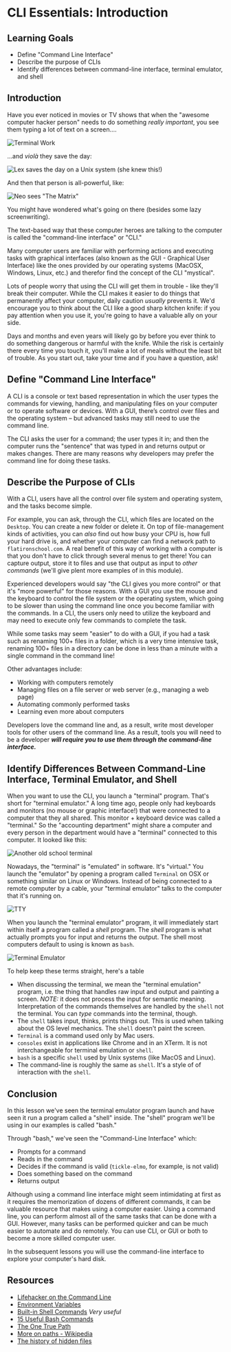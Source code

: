 # CLI Essentials: Introduction

## Learning Goals

* Define "Command Line Interface"
* Describe the purpose of CLIs
* Identify differences between command-line interface, terminal emulator, and
  shell

## Introduction

Have you ever noticed in movies or TV shows that when the "awesome computer
hacker person" needs to do something _really important_, you see them typing a
lot of text on a screen....

![Terminal Work](https://media.giphy.com/media/12W5Sg2koWYnwA/giphy.gif)

...and _viol&agrave;_ they save the day:

![Lex saves the day on a Unix system (she knew this!)](https://media.giphy.com/media/uMbMEyGDprR7y/giphy.gif)

And then that person is all-powerful, like:

![Neo sees "The Matrix"](https://media.giphy.com/media/fV0oSDsZ4UgdW/giphy.gif)

You might have wondered what's going on there (besides some lazy screenwriting).

The text-based way that these computer heroes are talking to the computer is
called the "command-line interface" or "CLI."

Many computer users are familiar with performing actions and executing tasks
with graphical interfaces (also known as the GUI - Graphical User Interface)
like the ones provided by our operating systems (MacOSX, Windows, Linux, etc.)
and therefor find the concept of the CLI "mystical". 

Lots of people worry that using the CLI will get them in trouble - like they'll
break their computer. While the CLI makes it easier to do things that
permanently affect your computer, daily caution _usually_ prevents it. We'd
encourage you to think about the CLI like a good sharp kitchen knife: if you pay
attention when you use it, you're going to have a valuable ally on your side.

Days and months and even years will likely go by before you ever think to do
something dangerous or harmful with the knife. While the risk is certainly there
every time you touch it, you'll make a lot of meals without the least bit of
trouble. As you start out, take your time and if you have a question, ask!

## Define "Command Line Interface"

A CLI is a console or text based representation in which the user types the
commands for viewing, handling, and manipulating files on your computer or to
operate software or devices. With a GUI, there’s control over files and the
operating system – but advanced tasks may still need to use the command line.

The CLI asks the user for a command; the user types it in; and then the computer
runs the "sentence" that was typed in and returns output or makes changes. There
are many reasons why developers may prefer the command line for doing these
tasks.

## Describe the Purpose of CLIs

With a CLI, users have all the control over file system and operating system,
and the tasks become simple. 

For example, you can ask, through the CLI, which files are located on the
`Desktop`. You can create a new folder or delete it. On top of file-management
kinds of activities, you can _also_ find out how busy your CPU is, how full your
hard drive is, and whether your computer can find a network path to
`flatironschool.com`. A real benefit of this way of working with a computer is
that you don't have to click through several menus to get there! You can capture
output, store it to files and use that output as input to _other commands_
(we'll give plent more examples of in this module).

Experienced developers would say "the CLI gives you more control" or that it's
"more powerful" for those reasons. With a GUI you use the mouse and the keyboard
to control the file system or the operating system, which going to be slower
than using the command line once you become familiar with the commands. In a
CLI, the users only need to utilize the keyboard and may need to execute only
few commands to complete the task.

While some tasks may seem "easier" to do with a GUI, if you had a task such as
renaming 100+ files in a folder, which is a very time intensive task, renaming
100+ files in a directory can be done in less than a minute with a single
command in the command line!

Other advantages include:
* Working with computers remotely
* Managing files on a file server or web server (e.g., managing a web page)
* Automating commonly performed tasks
* Learning even more about computers

Developers love the command line and, as a result, write most developer tools
for other users of the command line. As a result, tools you will need to be a
developer ***will require you to use them through the command-line interface.***

## Identify Differences Between Command-Line Interface, Terminal Emulator, and Shell

When you want to use the CLI, you launch a "terminal" program. That's short for
"terminal emulator." A long time ago, people only had keyboards and monitors (no
mouse or graphic interface!) that were connected to a computer that they all
shared. This monitor + keyboard device was called a "terminal." So the
"accounting department" might share a computer and every person in the
department would have a "terminal" connected to this computer. It looked like
this:

![Another old school
terminal](https://curriculum-content.s3.amazonaws.com/prework/tty2.jpg "Another
Old School Terminal")

Nowadays, the "terminal" is "emulated" in software. It's "virtual." You launch
the "emulator" by opening a program called `Terminal` on OSX or something
similar on Linux or Windows. Instead of being connected to a remote computer by
a cable, your "terminal emulator" talks to the computer that it's running on.

![TTY](https://curriculum-content.s3.amazonaws.com/prework/tty3.jpg)

When you launch the "terminal emulator" program, it will immediately start
within itself a program called a _shell_ program. The _shell_ program is what
actually prompts you for input and returns the output. The shell most computers
default to using is known as `bash`.

![Terminal Emulator](https://curriculum-content.s3.amazonaws.com/prework/terminal.jpg)

To help keep these terms straight, here's a table

* When discussing the terminal, we mean the "terminal emulation" program, i.e.
  the thing that handles raw input and output and painting a screen. *NOTE:* it
  does not process the input for semantic meaning. Interpretation of the
  commands themselves are handled by the `shell` not the terminal. You can
  _type_ commands into the terminal, though.
* The `shell` takes input, thinks, prints things out. This is used when talking
  about the OS level mechanics. The `shell` doesn't paint the screen.
* `Terminal` is a command used only by Mac users.
* `consoles` exist in applications like Chrome and in an XTerm. It is not
  interchangeable for terminal emulation or `shell`.
* `bash` is a specific `shell` used by Unix systems (like MacOS and Linux).
* The command-line is roughly the same as `shell`. It's a style of of
  interaction with the `shell`.

## Conclusion

In this lesson we've seen the terminal emulator program launch and have seen it
run a program called a "shell" inside. The "shell" program we'll be using in our
examples is called "bash."

Through "bash," we've seen the "Command-Line Interface" which:

* Prompts for a command
* Reads in the command
* Decides if the command is valid (`tickle-elmo`, for example, is not valid)
* Does something based on the command
* Returns output

Although using a command line interface might seem intimidating at first as it
requires the memorization of dozens of different commands, it can be valuable
resource that makes using a computer easier. Using a command line, you can
perform almost all of the same tasks that can be done with a GUI. However, many
tasks can be performed quicker and can be much easier to automate and do
remotely. You can use CLI, or GUI or both to become a more skilled computer
user.

In the subsequent lessons you will use the command-line interface to explore
your computer's hard disk.

## Resources

- [Lifehacker on the Command Line](http://lifehacker.com/5633909/who-needs-a-mouse-learn-to-use-the-command-line-for-almost-anything)
- [Environment Variables](http://cbednarski.com/articles/understanding-environment-variables-and-the-unix-path/)
- [Built-in Shell Commands](https://www.gnu.org/software/bash/manual/html_node/Bash-Builtins.html) *Very useful*
- [15 Useful Bash Commands](http://www.thegeekstuff.com/2010/08/bash-shell-builtin-commands/)
- [The One True Path](http://blog.seldomatt.com/blog/2012/10/08/bash-and-the-one-true-path/)
- [More on paths - Wikipedia](http://en.wikipedia.org/wiki/Path_\(computing\))
- [The history of hidden files](https://plus.google.com/101960720994009339267/posts/R58WgWwN9jp)
